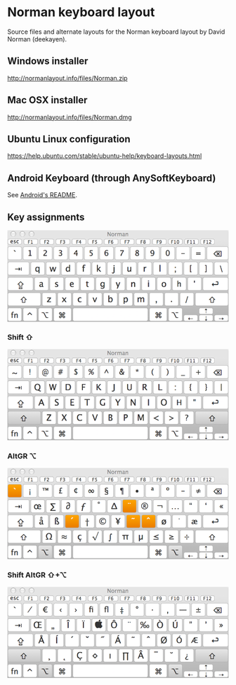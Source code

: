 Norman keyboard layout
========================

Source files and alternate layouts for the Norman keyboard layout by David Norman (deekayen).

## Windows installer

http://normanlayout.info/files/Norman.zip

## Mac OSX installer

http://normanlayout.info/files/Norman.dmg

## Ubuntu Linux configuration

https://help.ubuntu.com/stable/ubuntu-help/keyboard-layouts.html

## Android Keyboard (through AnySoftKeyboard)
See [Android's README](android/README.md).

## Key assignments

![Norman](images/norman_mac.png)

### Shift ⇧

![Norman Shift](images/norman_mac_shift.png)

### AltGR ⌥

![Norman AltGr](images/norman_mac_altgr.png)

### Shift AltGR ⇧+⌥

![Norman Shift AltGr](images/norman_mac_shift_altgr.png)
